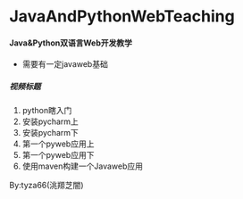 # JavaAndPythonWebTeaching 
#### Java&Python双语言Web开发教学
- 需要有一定javaweb基础

##### 视频标题
1. python瞎入门
2. 安装pycharm上
3. 安装pycharm下
4. 第一个pyweb应用上
5. 第一个pyweb应用下
6. 使用maven构建一个Javaweb应用

By:tyza66(洮羱芝闇)
